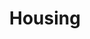 ---
layout: content
data: housing
title: Housing
isHome: true
link: https://figure.nz/search/?query=housing%20disabled&ref=dfnz
---